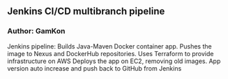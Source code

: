 ## Jenkins CI/CD multibranch pipeline
### Author: GamKon
Jenkins pipeline:
    Builds Java-Maven Docker container app. 
    Pushes the image to Nexus and DockerHub repositories.
    Uses Terraform to provide infrastructure on AWS
    Deploys the app on EC2, removing old images.
    App version auto increase and push back to GitHub from Jenkins
